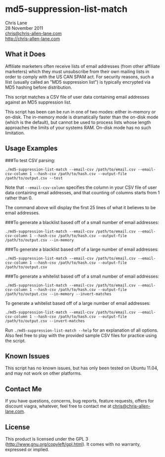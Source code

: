 md5-suppression-list-match
=================
Chris Lane  
28 November 2011  
chris@chris-allen-lane.com  
http://chris-allen-lane.com  


What it Does
------------
Affiliate marketers often receive lists of email addresses (from other
affiliate marketers) which they must unsubscribe from their own mailing
lists in order to comply with the US CAN SPAM act. For security reasons,
such a llist (usually called an "MD5 suppression list") is typically
encrypted via MD5 hashing before distribution.

This script matches a CSV file of user data containing email addresses
against an MD5 suppression list.

This script has been can be run in one of two modes: either in-memory or
on-disk. The in-memory mode is dramatically faster than the on-disk mode
(which is the default), but cannot be used to process lists whose length
approaches the limits of your systems RAM. On-disk mode has no such
limitation.



Usage Examples
--------------
###To test CSV parsing:

    ./md5-suppression-list-match --email-csv /path/to/email.csv --email-csv-column 1 --hash-csv /path/to/hash.csv --output-file /path/to/output.csv --test

Note that `--email-csv-column` specifies the column in your CSV file
of user data containing email addresses, and that counting of columns
starts from 1 rather than 0.

The command above will display the first 25 lines of what it believes to be
email addresses.

###To generate a blacklist based off of a small number of email addresses:

    ./md5-suppression-list-match --email-csv /path/to/email.csv --email-csv-column 1 --hash-csv /path/to/hash.csv --output-file /path/to/output.csv --in-memory
    
    
###To generate a blacklist based off of a large number of email addresses:

    ./md5-suppression-list-match --email-csv /path/to/email.csv --email-csv-column 1 --hash-csv /path/to/hash.csv --output-file /path/to/output.csv
    
###To generate a whitelist based off of a small number of email addresses:

    ./md5-suppression-list-match --email-csv /path/to/email.csv --email-csv-column 1 --hash-csv /path/to/hash.csv --output-file /path/to/output.csv --in-memory --invert-matches
    
To generate a whitelist based off of a large number of email addresses:

    ./md5-suppression-list-match --email-csv /path/to/email.csv --email-csv-column 1 --hash-csv /path/to/hash.csv --output-file /path/to/output.csv --invert-matches

Run `./md5-suppression-list-match --help` for an explanation of all options. Also feel free to play with the provided sample CSV files for practice using the script.


Known Issues
------------
This script has no known issues, but has only been tested on Ubuntu
11.04, and may not work on other platforms.


Contact Me
-------------
If you have questions, concerns, bug reports, feature requests, offers
for discount viagra, whatever, feel free to contact me at chris@chris-allen-lane.com.


License
-------
This product is licensed under the GPL 3 (http://www.gnu.org/copyleft/gpl.html).
It comes with no warranty, expressed or implied.
